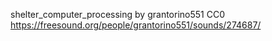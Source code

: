 shelter_computer_processing by grantorino551 CC0
https://freesound.org/people/grantorino551/sounds/274687/
